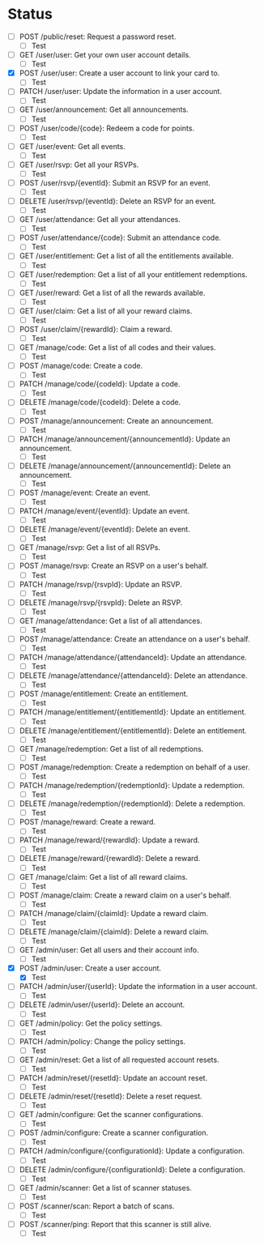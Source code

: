 # Status

- [ ] POST /public/reset: Request a password reset.
  - [ ] Test
- [ ] GET /user/user: Get your own user account details.
  - [ ] Test
- [x] POST /user/user: Create a user account to link your card to.
  - [ ] Test
- [ ] PATCH /user/user: Update the information in a user account.
  - [ ] Test
- [ ] GET /user/announcement: Get all announcements.
  - [ ] Test
- [ ] POST /user/code/{code}: Redeem a code for points.
  - [ ] Test
- [ ] GET /user/event: Get all events.
  - [ ] Test
- [ ] GET /user/rsvp: Get all your RSVPs.
  - [ ] Test
- [ ] POST /user/rsvp/{eventId}: Submit an RSVP for an event.
  - [ ] Test
- [ ] DELETE /user/rsvp/{eventId}: Delete an RSVP for an event.
  - [ ] Test
- [ ] GET /user/attendance: Get all your attendances.
  - [ ] Test
- [ ] POST /user/attendance/{code}: Submit an attendance code.
  - [ ] Test
- [ ] GET /user/entitlement: Get a list of all the entitlements available.
  - [ ] Test
- [ ] GET /user/redemption: Get a list of all your entitlement redemptions.
  - [ ] Test
- [ ] GET /user/reward: Get a list of all the rewards available.
  - [ ] Test
- [ ] GET /user/claim: Get a list of all your reward claims.
  - [ ] Test
- [ ] POST /user/claim/{rewardId}: Claim a reward.
  - [ ] Test
- [ ] GET /manage/code: Get a list of all codes and their values.
  - [ ] Test
- [ ] POST /manage/code: Create a code.
  - [ ] Test
- [ ] PATCH /manage/code/{codeId}: Update a code.
  - [ ] Test
- [ ] DELETE /manage/code/{codeId}: Delete a code.
  - [ ] Test
- [ ] POST /manage/announcement: Create an announcement.
  - [ ] Test
- [ ] PATCH /manage/announcement/{announcementId}: Update an announcement.
  - [ ] Test
- [ ] DELETE /manage/announcement/{announcementId}: Delete an announcement.
  - [ ] Test
- [ ] POST /manage/event: Create an event.
  - [ ] Test
- [ ] PATCH /manage/event/{eventId}: Update an event.
  - [ ] Test
- [ ] DELETE /manage/event/{eventId}: Delete an event.
  - [ ] Test
- [ ] GET /manage/rsvp: Get a list of all RSVPs.
  - [ ] Test
- [ ] POST /manage/rsvp: Create an RSVP on a user's behalf.
  - [ ] Test
- [ ] PATCH /manage/rsvp/{rsvpId}: Update an RSVP.
  - [ ] Test
- [ ] DELETE /manage/rsvp/{rsvpId}: Delete an RSVP.
  - [ ] Test
- [ ] GET /manage/attendance: Get a list of all attendances.
  - [ ] Test
- [ ] POST /manage/attendance: Create an attendance on a user's behalf.
  - [ ] Test
- [ ] PATCH /manage/attendance/{attendanceId}: Update an attendance.
  - [ ] Test
- [ ] DELETE /manage/attendance/{attendanceId}: Delete an attendance.
  - [ ] Test
- [ ] POST /manage/entitlement: Create an entitlement.
  - [ ] Test
- [ ] PATCH /manage/entitlement/{entitlementId}: Update an entitlement.
  - [ ] Test
- [ ] DELETE /manage/entitlement/{entitlementId}: Delete an entitlement.
  - [ ] Test
- [ ] GET /manage/redemption: Get a list of all redemptions.
  - [ ] Test
- [ ] POST /manage/redemption: Create a redemption on behalf of a user.
  - [ ] Test
- [ ] PATCH /manage/redemption/{redemptionId}: Update a redemption.
  - [ ] Test
- [ ] DELETE /manage/redemption/{redemptionId}: Delete a redemption.
  - [ ] Test
- [ ] POST /manage/reward: Create a reward.
  - [ ] Test
- [ ] PATCH /manage/reward/{rewardId}: Update a reward.
  - [ ] Test
- [ ] DELETE /manage/reward/{rewardId}: Delete a reward.
  - [ ] Test
- [ ] GET /manage/claim: Get a list of all reward claims.
  - [ ] Test
- [ ] POST /manage/claim: Create a reward claim on a user's behalf.
  - [ ] Test
- [ ] PATCH /manage/claim/{claimId}: Update a reward claim.
  - [ ] Test
- [ ] DELETE /manage/claim/{claimId}: Delete a reward claim.
  - [ ] Test
- [ ] GET /admin/user: Get all users and their account info.
  - [ ] Test
- [x] POST /admin/user: Create a user account.
  - [x] Test
- [ ] PATCH /admin/user/{userId}: Update the information in a user account.
  - [ ] Test
- [ ] DELETE /admin/user/{userId}: Delete an account.
  - [ ] Test
- [ ] GET /admin/policy: Get the policy settings.
  - [ ] Test
- [ ] PATCH /admin/policy: Change the policy settings.
  - [ ] Test
- [ ] GET /admin/reset: Get a list of all requested account resets.
  - [ ] Test
- [ ] PATCH /admin/reset/{resetId}: Update an account reset.
  - [ ] Test
- [ ] DELETE /admin/reset/{resetId}: Delete a reset request.
  - [ ] Test
- [ ] GET /admin/configure: Get the scanner configurations.
  - [ ] Test
- [ ] POST /admin/configure: Create a scanner configuration.
  - [ ] Test
- [ ] PATCH /admin/configure/{configurationId}: Update a configuration.
  - [ ] Test
- [ ] DELETE /admin/configure/{configurationId}: Delete a configuration.
  - [ ] Test
- [ ] GET /admin/scanner: Get a list of scanner statuses.
  - [ ] Test
- [ ] POST /scanner/scan: Report a batch of scans.
  - [ ] Test
- [ ] POST /scanner/ping: Report that this scanner is still alive.
  - [ ] Test

